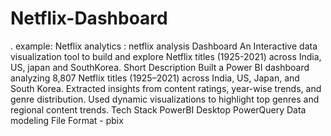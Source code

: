 # Netflix-Dashboard

.
example:
Netflix analytics : netflix analysis Dashboard
An Interactive data visualization tool to build and explore Netflix titles (1925-2021) across India, US, japan and SouthKorea.
Short Description
Built a Power BI dashboard analyzing 8,807 Netflix titles (1925–2021) across India, US, Japan, and South Korea.
Extracted insights from content ratings, year-wise trends, and genre distribution.
Used dynamic visualizations to highlight top genres and regional content trends. 
Tech Stack
PowerBI Desktop
PowerQuery
Data modeling
File Format - pbix
